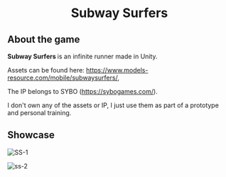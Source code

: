 <div class="col-10 mx-auto">
    <div class="row">
        <h1 class="mx-auto mt-5" align="center">
            Subway Surfers
        </h1>
    </div>
</div>

## About the game
<strong> Subway Surfers </strong> is an infinite runner made in Unity.

Assets can be found here: https://www.models-resource.com/mobile/subwaysurfers/,

The IP belongs to SYBO (https://sybogames.com/).


I don't own any of the assets or IP, I just use them as part of a prototype and personal training.
<br>

## Showcase


![SS-1](https://github.com/AlanCebohin/subway-surfers/assets/19630708/fb57d95e-2bb6-4e2c-a13a-f0c7e5ac5149)


![ss-2](https://github.com/AlanCebohin/subway-surfers/assets/19630708/bf010a66-eb56-428b-9138-7aa789367030)

